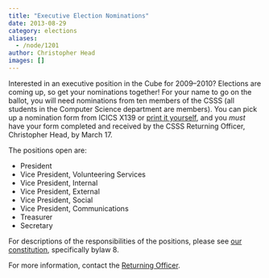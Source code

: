 ```yaml
---
title: "Executive Election Nominations"
date: 2013-08-29
category: elections
aliases:
  - /node/1201
author: Christopher Head
images: []
---
```


<div class="field field-name-body field-type-text-with-summary field-label-hidden"><div class="field-items"><div class="field-item even"><p>Interested in an executive position in the Cube for 2009&#x2013;2010? Elections are coming up, so get your nominations together! For your name to go on the ballot, you will need nominations from ten members of the CSSS (all students in the Computer Science department are members). You can pick up a nomination form from ICICS X139 or <a href="/files/2009-exec-nomination.pdf">print it yourself</a>, and you <em>must</em> have your form completed and received by the CSSS Returning Officer, Christopher Head, by March 17.</p>
<p>The positions open are:</p>
<ul>
<li>President</li>
<li>Vice President, Volunteering Services</li>
<li>Vice President, Internal</li>
<li>Vice President, External</li>
<li>Vice President, Social</li>
<li>Vice President, Communications</li>
<li>Treasurer</li>
<li>Secretary</li>
</ul>
<p>For descriptions of the responsibilities of the positions, please see <a href="/club/about/constitution">our constitution</a>, specifically bylaw 8.</p>
<p>For more information, contact the <a href="/cdn-cgi/l/email-protection#690c050c0a1d0006071a291d010c0a1c0b0c470a08">Returning Officer</a>.</p>
</div></div></div>    <footer>
          </footer>
